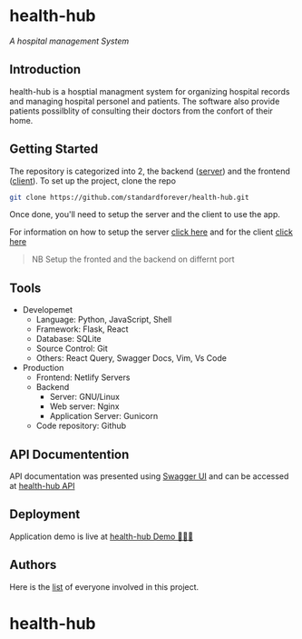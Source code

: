 # health-hub
*A hospital management System*

## Introduction
health-hub is a hosptial managment system for organizing hospital records and managing hospital personel and patients. The software also provide patients possilblity of consulting their doctors from the confort of their home. 

## Getting Started
The repository is categorized into 2, the backend ([server](./server/)) and the frontend ([client](./client/)). To set up the project, clone the repo
```sh
git clone https://github.com/standardforever/health-hub.git
```
Once done, you'll need to setup the server and the client to use the app.


For information on how to setup the server [click here](./server/README.md) and for the client [click here](./client/README.md)

>NB Setup the fronted and the backend on differnt port
## Tools
- Developemet
    - Language: Python, JavaScript, Shell
    - Framework: Flask, React
    - Database: SQLite
    - Source Control: Git
    - Others: React Query, Swagger Docs, Vim, Vs Code 
- Production
    - Frontend: Netlify Servers
    - Backend
        - Server: GNU/Linux
        - Web server: Nginx 
        - Application Server: Gunicorn
    - Code repository: Github 
## API Documentention
API documentation was presented using [Swagger UI](https://swagger.io/tools/swagger-ui/) and can be accessed at [health-hub API](https://health-hub-5ola.onrender.com/api/v1)

## Deployment
Application demo is live at [health-hub Demo 🚀🚀🚀](https://health-hub-demo.netlify.app)
## Authors
Here is the [list](./AUTHORS) of everyone involved in this project. 


# health-hub
